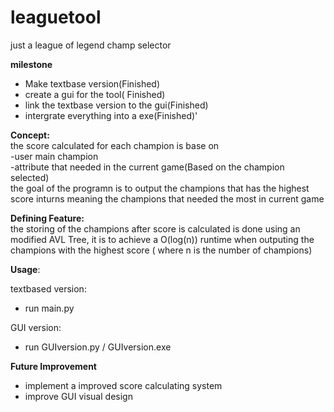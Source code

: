 # leaguetool
just a league of legend champ selector


**milestone** 
- Make textbase version(Finished)
- create a gui for the tool( Finished)
- link the textbase version to the gui(Finished)
- intergrate everything into a exe(Finished)'
          
 **Concept:**\
 the score calculated for each champion is base on\
 -user main champion\
 -attribute that needed in the current game(Based on the champion selected)\
 the goal of the programn is to output the champions that has the highest score inturns meaning the champions that needed the most in current game
 
**Defining Feature:**\
the storing of the champions after score is calculated is done using an modified AVL Tree, it is to achieve a O(log(n)) runtime  when outputing the champions with the highest score ( where n is the number of champions)

**Usage**:

textbased version:
- run main.py

GUI version:
- run GUIversion.py / GUIversion.exe

**Future Improvement**
- implement a improved score calculating system
- improve GUI visual design
